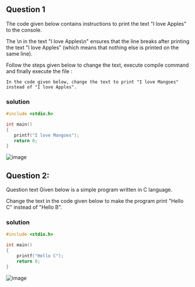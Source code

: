 ## Question 1
The code given below contains instructions to print the text "I love Apples" to the console.

The \n in the text "I love Apples\n" ensures that the line breaks after printing the text "I love Apples" (which means that nothing else is printed on the same line).

Follow the steps given below to change the text, execute compile command and finally execute the file :

    In the code given below, change the text to print "I love Mangoes" instead of "I love Apples".

 ### solution
 ```c
 #include <stdio.h>

int main() 
{
    printf("I love Mangoes");
    return 0;
}
 ```
![image](https://github.com/user-attachments/assets/3c57ba13-229b-4589-a816-f5e6125cd921)

## Question 2:
Question text
Given below is a simple program written in C language.

Change the text in the code given below to make the program print "Hello C" instead of "Hello B".

### solution 
```c
#include <stdio.h>

int main() 
{
	printf("Hello C");
	return 0;
}
```
![image](https://github.com/user-attachments/assets/8d63712a-a997-4478-a140-d4bb13609380)

